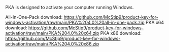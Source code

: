 PKA is designed to activate your computer running Windows.

All-In-One-Pack download: https://github.com/McStip9/product-key-for-windows-activation/raw/main/PKA%204.0%20all-in-one-pack.zip
PKA x64 download: https://github.com/McStip9/product-key-for-windows-activation/raw/main/PKA%204.0%20x64.zip
PKA x86 download: https://github.com/McStip9/product-key-for-windows-activation/raw/main/PKA%204.0%20x86.zip
